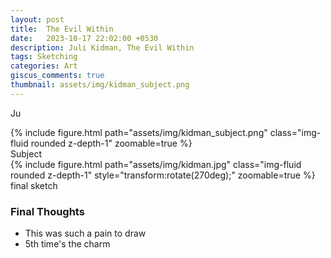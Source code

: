 ```yaml
---
layout: post
title:  The Evil Within
date:   2023-10-17 22:02:00 +0530
description: Juli Kidman, The Evil Within
tags: Sketching
categories: Art
giscus_comments: true
thumbnail: assets/img/kidman_subject.png
---
```


Ju
<div class="row mt-3">
    <div class="mx-auto d-block">
        {% include figure.html path="assets/img/kidman_subject.png" class="img-fluid rounded z-depth-1" zoomable=true %}
    </div>
</div>
<div class="caption">
    Subject
</div>


<div class="row mt-3">
    <div class="mx-auto d-block">
        {% include figure.html path="assets/img/kidman.jpg" class="img-fluid rounded z-depth-1"  style="transform:rotate(270deg);" zoomable=true %}
    </div>
</div>
<div class="caption">
    final sketch
</div>

### Final Thoughts 
 - This was such a pain to draw
 - 5th time's the charm
